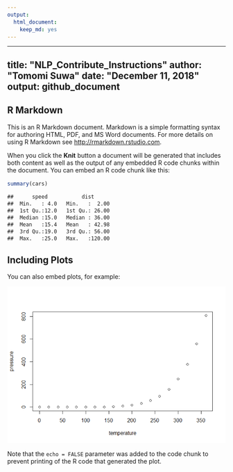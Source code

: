 ```yaml
---
output: 
  html_document: 
    keep_md: yes
---
```

---
title: "NLP_Contribute_Instructions"
author: "Tomomi Suwa"
date: "December 11, 2018"
output: github_document
  ---



## R Markdown

This is an R Markdown document. Markdown is a simple formatting syntax for authoring HTML, PDF, and MS Word documents. For more details on using R Markdown see <http://rmarkdown.rstudio.com>.

When you click the **Knit** button a document will be generated that includes both content as well as the output of any embedded R code chunks within the document. You can embed an R code chunk like this:


```r
summary(cars)
```

```
##      speed           dist       
##  Min.   : 4.0   Min.   :  2.00  
##  1st Qu.:12.0   1st Qu.: 26.00  
##  Median :15.0   Median : 36.00  
##  Mean   :15.4   Mean   : 42.98  
##  3rd Qu.:19.0   3rd Qu.: 56.00  
##  Max.   :25.0   Max.   :120.00
```

## Including Plots

You can also embed plots, for example:

![](NLP_Contribute_Instructions_files/figure-html/pressure-1.png)<!-- -->

Note that the `echo = FALSE` parameter was added to the code chunk to prevent printing of the R code that generated the plot.
